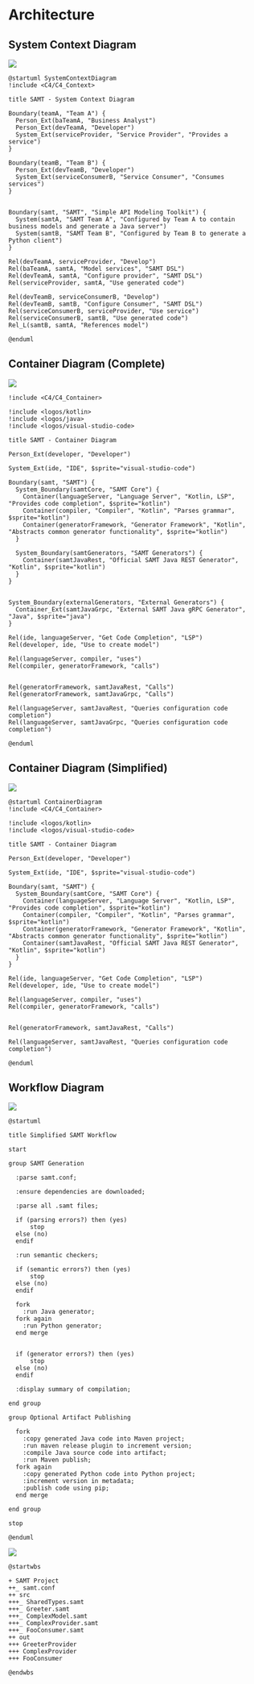 # Architecture

## System Context Diagram

![](https://planttext.com/api/plantuml/svg/ZLJ1JW8n4BtlLuoS8D5uuMWCM_2WWOIuU2Q5ZjZORKdRtKYC_swxEuKYcdZQpUnxC--zcUp4UMvzKoke3ivZFJNQuuUVIRwpl2wkfDwgHY3SJSUtq_6QFjyNXPTU8LJbOWKtn0Nw2ebTCDDemUrXw97NvJKCLk49vM04dmN04gqpUltmuOSRlY84QvpKw1oKcglGTZ0wHmfi4tI6BIgpHzjXUWqTng5jvHQNrhHIe0tGggz0AWr2ZTuTS212wFFrGpHBejcbQ9B2_Y4b9EEQ6YtBjAHQr4BlBYbnlPIJ5iTh7xaXxuYlPBqFyPVBHrWOWKhg7QoCKU_IayvUGyShYGYKVZ_lLUuQYm8s1wg3Dx0D6-HImoPjeOxTGqHQm0urMkunvFN4spwqCyFTC7OsZFqnZCLXMSFbmRyP3LibKVlU-pEgRDcNAwN80pWYZmUK37UndE9CgcRLd1XPRw8STS8-EvCVj0iXYVtYyEX8X215FATy4ZkwoA_Xt4O6fInFel9x-LrKrlSohwZlTET_i6Zehru2PJrFEqwkd_4LBUeGSNygqVC4jGX_b6y0)

```plantuml
@startuml SystemContextDiagram
!include <C4/C4_Context>

title SAMT - System Context Diagram

Boundary(teamA, "Team A") {
  Person_Ext(baTeamA, "Business Analyst")
  Person_Ext(devTeamA, "Developer")
  System_Ext(serviceProvider, "Service Provider", "Provides a service")
}

Boundary(teamB, "Team B") {
  Person_Ext(devTeamB, "Developer")
  System_Ext(serviceConsumerB, "Service Consumer", "Consumes services")
}


Boundary(samt, "SAMT", "Simple API Modeling Toolkit") {
  System(samtA, "SAMT Team A", "Configured by Team A to contain business models and generate a Java server")
  System(samtB, "SAMT Team B", "Configured by Team B to generate a Python client")
}

Rel(devTeamA, serviceProvider, "Develop")
Rel(baTeamA, samtA, "Model services", "SAMT DSL")
Rel(devTeamA, samtA, "Configure provider", "SAMT DSL")
Rel(serviceProvider, samtA, "Use generated code")

Rel(devTeamB, serviceConsumerB, "Develop")
Rel(devTeamB, samtB, "Configure Consumer", "SAMT DSL")
Rel(serviceConsumerB, serviceProvider, "Use service")
Rel(serviceConsumerB, samtB, "Use generated code")
Rel_L(samtB, samtA, "References model")

@enduml
```

## Container Diagram (Complete)

![](https://planttext.com/api/plantuml/svg/ZPDDRzD048Rl-okc5eT4IjHBZr1Hd101HOGOpjLYJwobwzreFqmZn7zdrj-ENUZ5icTdtdbs_CwLKAdq6SBh-EOwldc8jN9SA3ItZ5rrPrBdsbu_QYU5kft4V_AIJwEbi9xBjNK-4tgTwWn9qWad4PAxpzzW3Lqls0YU6rumjaTZjNhOFhb5XYLAVKApWcZJlaTBnfApTLXKEI93ElsmsKOhU6LFHZXy4qqRXwftsgkCc_F2yi9HKM28bl2R0JI2eunO6soo8BmtgT13BoHNkUSv9cZAYlA-2K0T8QReKpMo5Tmd-_2vDxeaPWk1YXx5IQ8JMWtnwoaJyhXRI1QowXCthts3IfiRIyfXZWKtBr3CaPxSQVEUIl2NDe-aick3q4N7RUv-M6Tuwi8TYa8hw6JWw5KQRiEbSETd0FwmPmRUDRRjsFl8pF13oKVotG5j-9jVZaUH2YvhQuK3E6oJWSRe4lDWXCOkoV39eQ4BZUYsJN1AsF5LxcmPT-QK3ijwnlomZyUC8Jma3Bj5VCHsG5dxVUAx7JhgJ8QAXuQAWkUMLTbWbUgD-MuHd8RK87S81TNAi2CXzr9zu3jF_ceK--YiYr8kPKYj9UTIBlvVt1JyBxqPPPi-ItmX_TMZ4TNAgQF8FIdJV2OBkFodLDFsfLBiBQhC5_8l)

```plantuml
!include <C4/C4_Container>

!include <logos/kotlin>
!include <logos/java>
!include <logos/visual-studio-code>

title SAMT - Container Diagram

Person_Ext(developer, "Developer")

System_Ext(ide, "IDE", $sprite="visual-studio-code")

Boundary(samt, "SAMT") {
  System_Boundary(samtCore, "SAMT Core") {
    Container(languageServer, "Language Server", "Kotlin, LSP", "Provides code completion", $sprite="kotlin")
    Container(compiler, "Compiler", "Kotlin", "Parses grammar", $sprite="kotlin")
    Container(generatorFramework, "Generator Framework", "Kotlin", "Abstracts common generator functionality", $sprite="kotlin")
  }

  System_Boundary(samtGenerators, "SAMT Generators") {
    Container(samtJavaRest, "Official SAMT Java REST Generator", "Kotlin", $sprite="kotlin")
  }
}


System_Boundary(externalGenerators, "External Generators") {
  Container_Ext(samtJavaGrpc, "External SAMT Java gRPC Generator", "Java", $sprite="java")
}

Rel(ide, languageServer, "Get Code Completion", "LSP")
Rel(developer, ide, "Use to create model")

Rel(languageServer, compiler, "uses")
Rel(compiler, generatorFramework, "calls")


Rel(generatorFramework, samtJavaRest, "Calls")
Rel(generatorFramework, samtJavaGrpc, "Calls")

Rel(languageServer, samtJavaRest, "Queries configuration code completion")
Rel(languageServer, samtJavaGrpc, "Queries configuration code completion")

@enduml
```

## Container Diagram (Simplified)
![](https://planttext.com/api/plantuml/svg/ZLHDRzim3BtxLt163mcGe9SUrwATanNTMZIBktF1sOmXL9O2YV8Q3FtlesmdSJuElHWAzVZUqoEHMy_eEDGQCciObI4tKrWvh9CloXGwb0HViwlBxEfr1xX91dVQLjPVlbdMojoSr1lb0-gfvr0gEoriITBCYZL1VlVq0jEzB6nramKvRyth_9r79JMaxPhS1DBPzfoEaoJVUAQwnQYIvFPXDaydSE7NJZ5TfwV2iUkR3QP4jnbvh5cQeeTq3FyIW9xm095PHpqAuhc7mjxqIAEf0bQKasjQbuzz0RgAU4f_jk5Cu35Vn9yBPnlnx26waa-zriJAcg7zBa-nVAWMmKgtEbb_t0kqtEYyCCSSQtIVOAn8liZMVPSM-clTcx3SRukmgnxAtFtnxB3W-8QwjWPsDB0AfeYlGQruyma3CUSVsE2IV9p8ysgb2eMwMuzu0Sjv_W8xImT6pf5_91z9iYJTxSN9VEw9HLs2puR1ft4suxPji7BTPlts16oXS8HCK4klZhiKiSViW_a4cKFFkA-UJRj0hIEqepm7ESeespQSit24_HN8gNRNp4fLGPZbmIUR9rotP4hv6_WF)

```plantuml
@startuml ContainerDiagram
!include <C4/C4_Container>

!include <logos/kotlin>
!include <logos/visual-studio-code>

title SAMT - Container Diagram

Person_Ext(developer, "Developer")

System_Ext(ide, "IDE", $sprite="visual-studio-code")

Boundary(samt, "SAMT") {
  System_Boundary(samtCore, "SAMT Core") {
    Container(languageServer, "Language Server", "Kotlin, LSP", "Provides code completion", $sprite="kotlin")
    Container(compiler, "Compiler", "Kotlin", "Parses grammar", $sprite="kotlin")
    Container(generatorFramework, "Generator Framework", "Kotlin", "Abstracts common generator functionality", $sprite="kotlin")
    Container(samtJavaRest, "Official SAMT Java REST Generator", "Kotlin", $sprite="kotlin")
  }
}

Rel(ide, languageServer, "Get Code Completion", "LSP")
Rel(developer, ide, "Use to create model")

Rel(languageServer, compiler, "uses")
Rel(compiler, generatorFramework, "calls")


Rel(generatorFramework, samtJavaRest, "Calls")

Rel(languageServer, samtJavaRest, "Queries configuration code completion")

@enduml
```

## Workflow Diagram

![](https://planttext.com/api/plantuml/svg/dLD1RkCm3Bph5JocbpwWEMnxMg10iGMwm9wvCkrmAv429QNmxrUMdIPfUwfF0MSoC-JOzxcWbHg3SuLB87ZXc0AFJ0EyF3pzXZzghsFGD-Swqxd9jAOL-qb2XeLLd0EuIsYP86CijrvbtFSXIQv6C50Y6KWyKmPS1lecGN6WON_nPmm1RXS563bGxX2Fi5jGbWd8J2t_k85o887TJFccCPOd5qtj9uMciXDTnisGnovkLI1JH2dimH_8lvATnT-HxwcFxKATrcqUyOWmhOTHssyuu8GiPzRpN0ugrxmc295i8dSAzWv_T--1SmeuGwuneisW8tYDYKClhHrWyUo5ddhzbHO40pnOuH5zWUVwDt0-jEjVB-irpQS5silIz_Ow4B0KXISyjg39z1_viZyl7llSA12sm2dKYGKQdyKRHP82nrPD3xUvB75fbSzQpTE52suXBmmsupNqL-V_a7jhugov3QwZVuhNkAsiWWCMt3YRvofL--kQE7rezkBWlJbttoRjy_iF)
```plantuml
@startuml

title Simplified SAMT Workflow

start

group SAMT Generation

  :parse samt.conf;

  :ensure dependencies are downloaded;

  :parse all .samt files;

  if (parsing errors?) then (yes)
      stop
  else (no)
  endif

  :run semantic checkers;

  if (semantic errors?) then (yes)
      stop
  else (no)
  endif

  fork
    :run Java generator;
  fork again
    :run Python generator;
  end merge


  if (generator errors?) then (yes)
      stop
  else (no)
  endif

  :display summary of compilation;

end group

group Optional Artifact Publishing

  fork
    :copy generated Java code into Maven project;
    :run maven release plugin to increment version;
    :compile Java source code into artifact;
    :run Maven publish;
  fork again
    :copy generated Python code into Python project;
    :increment version in metadata;
    :publish code using pip;
  end merge

end group

stop

@enduml
```
![](https://planttext.com/api/plantuml/svg/PO_12i8m38RlVOhS2tk6oK1F0s6xIsqZAcipacpgsrihmwcda2_vlv1QrB7UZcACXMxJzh1dkg9NO-q1n4MjFALJxa3Ovv9fTtQCeN-CADLhuqrtZAZ8Az9G70UyjnHm-CVvpdm9Nu4jKKD9flYXG5CPBlebLTYFgR2LmvWQKyY_FG40)
```plantuml
@startwbs

+ SAMT Project
++_ samt.conf
++ src
+++_ SharedTypes.samt
+++_ Greeter.samt
+++_ ComplexModel.samt
+++_ ComplexProvider.samt
+++_ FooConsumer.samt
++ out
+++ GreeterProvider
+++ ComplexProvider
+++ FooConsumer

@endwbs
```
